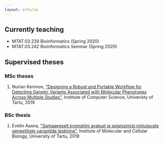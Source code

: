 ```yaml
---
layout: article
---
```


## Currently teaching
 * MTAT.03.239 Bioinformatics (Spring 2020)
 * MTAT.03.242 Bioinformatics Seminar (Spring 2020)

## Supervised theses

### MSc theses
1. Nurlan Kerimov, ["Designing a Robust and Portable Workflow for Detecting Genetic Variants Associated with Molecular Phenotypes Across Multiple Studies"](https://dspace.ut.ee/handle/10062/66408), Institute of Computer Science, Univeristy of Tartu, 2019

### BSc thesis
1. Evelin Aasna, ["Samaaegselt kromatiini avatust ja splaissimist mõjutavate geneetiliste variantide leidmine"](https://dspace.ut.ee/handle/10062/66518), Institute of Molecular and Cellular Biology, University of Tartu, 2019